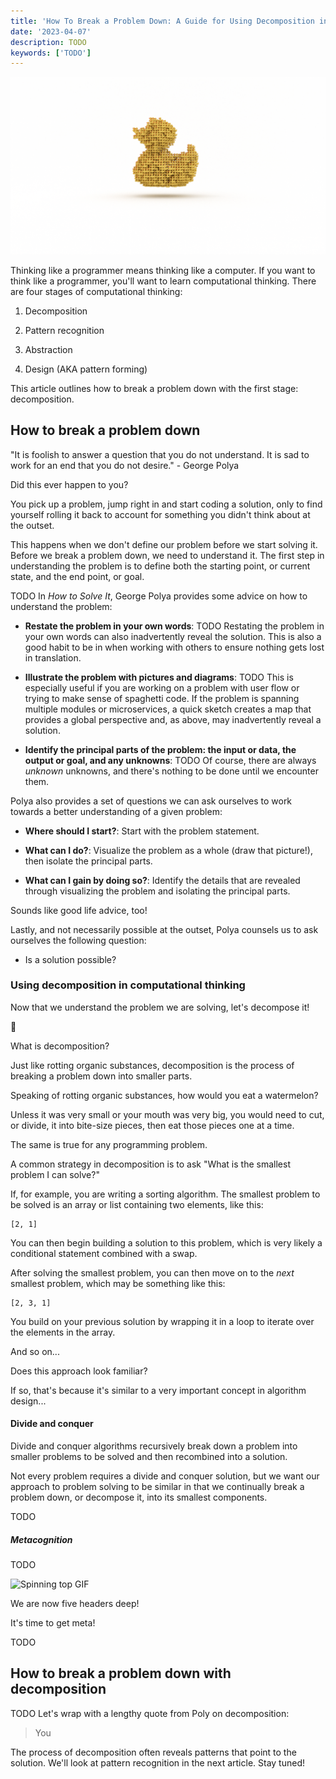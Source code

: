 ```yaml
---
title: 'How To Break a Problem Down: A Guide for Using Decomposition in Computational Thinking'
date: '2023-04-07'
description: TODO 
keywords: ['TODO']
---
```



![ TODO ](./jarednielsen-TODO.png)


Thinking like a programmer means thinking like a computer. If you want to think like a programmer, you'll want to learn computational thinking. There are four stages of computational thinking: 

1. Decomposition

2. Pattern recognition

3. Abstraction 

4. Design (AKA pattern forming)

This article outlines how to break a problem down with the first stage: decomposition. 


## How to break a problem down

"It is foolish to answer a question that you do not understand. It is sad to work for an end that you do not desire." - George Polya

Did this ever happen to you? 

You pick up a problem, jump right in and start coding a solution, only to find yourself rolling it back to account for something you didn't think about at the outset. 

This happens when we don't define our problem before we start solving it. Before we break a problem down, we need to understand it. The first step in understanding the problem is to define both the starting point, or current state, and the end point, or goal. 

TODO
In _How to Solve It_, George Polya provides some advice on how to understand the problem: 

* **Restate the problem in your own words**: TODO Restating the problem in your own words can also inadvertently reveal the solution. This is also a good habit to be in when working with others to ensure nothing gets lost in translation. 

* **Illustrate the problem with pictures and diagrams**: TODO This is especially useful if you are working on a problem with user flow or trying to make sense of spaghetti code. If the problem is spanning multiple modules or microservices, a quick sketch creates a map that provides a global perspective and, as above, may inadvertently reveal a solution. 

* **Identify the principal parts of the problem: the input or data, the output or goal, and any unknowns**: TODO Of course, there are always _unknown_ unknowns, and there's nothing to be done until we encounter them.

Polya also provides a set of questions we can ask ourselves to work towards a better understanding of a given problem: 

* **Where should I start?**: Start with the problem statement.

* **What can I do?**: Visualize the problem as a whole (draw that picture!), then isolate the principal parts.  

* **What can I gain by doing so?**: Identify the details that are revealed through visualizing the problem and isolating the principal parts. 

Sounds like good life advice, too! 

Lastly, and not necessarily possible at the outset, Polya counsels us to ask ourselves the following question: 

* Is a solution possible? 


### Using decomposition in computational thinking

Now that we understand the problem we are solving, let's decompose it! 

🧟

What is decomposition? 

Just like rotting organic substances, decomposition is the process of breaking a problem down into smaller parts. 

Speaking of rotting organic substances, how would you eat a watermelon? 

Unless it was very small or your mouth was very big, you would need to cut, or divide, it into bite-size pieces, then eat those pieces one at a time. 

The same is true for any programming problem. 

A common strategy in decomposition is to ask "What is the smallest problem I can solve?"

If, for example, you are writing a sorting algorithm. The smallest problem to be solved is an array or list containing two elements, like this:
```
[2, 1]
```

You can then begin building a solution to this problem, which is very likely a conditional statement combined with a swap. 

After solving the smallest problem, you can then move on to the _next_ smallest problem, which may be something like this: 
```
[2, 3, 1]
```

You build on your previous solution by wrapping it in a loop to iterate over the elements in the array. 

And so on...

Does this approach look familiar? 

If so, that's because it's similar to a very important concept in algorithm design...


#### Divide and conquer

Divide and conquer algorithms recursively break down a problem into smaller problems to be solved and then recombined into a solution. 

Not every problem requires a divide and conquer solution, but we want our approach to problem solving to be similar in that we continually break a problem down, or decompose it, into its smallest components. 

TODO 

##### Metacognition

TODO 

![ Spinning top GIF ](https://media.giphy.com/media/13S1lWb5qheNBC/giphy.gif)

We are now five headers deep! 

It's time to get meta! 

TODO 


## How to break a problem down with decomposition

TODO
Let's wrap with a lengthy quote from Poly on decomposition: 

> You 


The process of decomposition often reveals patterns that point to the solution. We'll look at pattern recognition in the next article. Stay tuned! 